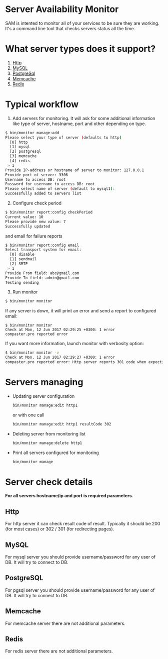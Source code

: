 # Server Availability Monitor
SAM is intented to monitor all of your services to be sure they are working. It's a command line tool that checks servers status all the time.

# What server types does it support?

1. [Http](#http)
2. [MySQL](#mysql)
3. [PostgreSql](#postgresql)
4. [Memcache](#memcache)
5. [Redis](#redis)

# Typical workflow

1. Add servers for monitoring. It will ask for some additional information like type of server, hostname, port and other depending on type.
  ```sh
  $ bin/monitor manage:add
  Please select your type of server (defaults to http)
    [0] http
    [1] mysql
    [2] postgresql
    [3] memcache
    [4] redis
   > 1
  Provide IP-address or hostname of server to monitor: 127.0.0.1
  Provide port of server: 3306
  Username to access DB: root
  Password for username to access DB: root
  Please select name of server (default to mysql1):
  Successfully added to servers list
  ```

2. Configure check period
  ```sh
  $ bin/monitor report:config checkPeriod
  Current value: 10
  Please provide new value: 7
  Successfully updated
  ```
  and email for failure reports
  ```sh
  $ bin/monitor report:config email
  Select transport system for email:
    [0] disable
    [1] sendmail
    [2] SMTP
   > 1
  Provide From field: abc@gmail.com
  Provide To field: admin@gmail.com
  Testing sending
  ```
  
3. Run monitor
  ```sh
  $ bin/monitor monitor
  ```
  
If any server is down, it will print an error and send a report to configured email:
```
$ bin/monitor monitor
Check at Mon, 12 Jun 2017 02:29:25 +0300: 1 error
compaster.pro reported error
```

If you want more information, launch monitor with verbosity option:
```sh
$ bin/monitor monitor -v
Check at Mon, 12 Jun 2017 02:29:27 +0300: 1 error
compaster.pro reported error: Http server reports 301 code when expecting 302
```

# Servers managing
- Updating server configuration
  ```sh
  bin/monitor manage:edit http1
  ```
  or with one call
  ```sh
  bin/monitor manage:edit http1 resultCode 302
  ```

- Deleting server from monitoring list
  ```sh
  bin/monitor manage:delete http1
  ```

- Print all servers configured for monitoring
  ```sh
  bin/monitor manage
  ```

# Server check details

**For all servers hostname/ip and port is required parameters.**

## Http
For http server it can check result code of result. Typically it should be 200 (for most cases) or 302 / 301 (for redirecting pages).

## MySQL
For mysql server you should provide username/password for any user of DB. It will try to connect to DB.

## PostgreSQL
For pgsql server you should provide username/password for any user of DB. It will try to connect to DB.

## Memcache
For memcache server there are not additional parameters.

## Redis
For redis server there are not additional parameters.
